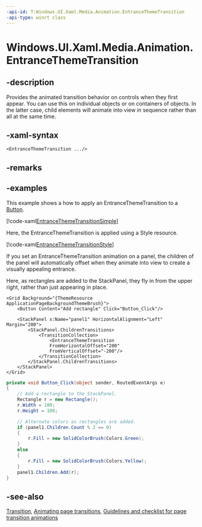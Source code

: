 ```yaml
---
-api-id: T:Windows.UI.Xaml.Media.Animation.EntranceThemeTransition
-api-type: winrt class
---
```


<!-- Class syntax.
public class EntranceThemeTransition : Windows.UI.Xaml.Media.Animation.Transition, Windows.UI.Xaml.Media.Animation.IEntranceThemeTransition
-->

# Windows.UI.Xaml.Media.Animation.EntranceThemeTransition

## -description
Provides the animated transition behavior on controls when they first appear. You can use this on individual objects or on containers of objects. In the latter case, child elements will animate into view in sequence rather than all at the same time.


## -xaml-syntax
```xaml
<EntranceThemeTransition .../>
```


## -remarks

## -examples
This example shows a how to apply an EntranceThemeTransition to a [Button](../windows.ui.xaml.controls/button.md).

[!code-xaml[EntranceThemeTransitionSimple](../windows.ui.xaml.media.animation/code/EntranceThemeTransition/csharp/BlankPage.xaml#SnippetEntranceThemeTransitionSimple)]

Here, the EntranceThemeTransition is applied using a Style resource.

[!code-xaml[EntranceThemeTransitionStyle](../windows.ui.xaml/code/EntranceThemeTransitionStyle/csharp/BlankPage.xaml#SnippetEntranceThemeTransitionStyle)]

If you set an EntranceThemeTransition animation on a panel, the children of the panel will automatically offset when they animate into view to create a visually appealing entrance.

Here, as rectangles are added to the StackPanel, they fly in from the upper right, rather than just appearing in place.

```xaml
<Grid Background="{ThemeResource ApplicationPageBackgroundThemeBrush}">
    <Button Content="Add rectangle" Click="Button_Click"/>

    <StackPanel x:Name="panel1" HorizontalAlignment="Left" Margin="200">
        <StackPanel.ChildrenTransitions>
            <TransitionCollection>
                <EntranceThemeTransition 
                FromHorizontalOffset="200" 
                FromVerticalOffset="-200"/>
            </TransitionCollection>
        </StackPanel.ChildrenTransitions>
    </StackPanel>
</Grid>
```

```csharp
private void Button_Click(object sender, RoutedEventArgs e)
{
    // Add a rectangle to the StackPanel.
    Rectangle r = new Rectangle();
    r.Width = 100;
    r.Height = 100;

    // Alternate colors as rectangles are added.
    if (panel1.Children.Count % 2 == 0)
    {
        r.Fill = new SolidColorBrush(Colors.Green);
    }
    else
    {
        r.Fill = new SolidColorBrush(Colors.Yellow);
    }
    panel1.Children.Add(r);
}
```



## -see-also
[Transition](transition.md), [Animating page transitions](/previous-versions/windows/apps/jj649426(v=win.10)), [Guidelines and checklist for page transition animations](https://msdn.microsoft.com/library/windows/apps/jj635239.aspx)
